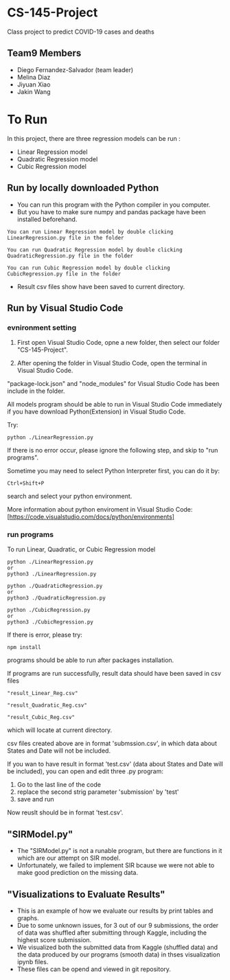 # CS-145-Project
Class project to predict COVID-19 cases and deaths

## Team9 Members
- Diego Fernandez-Salvador (team leader)
- Melina Diaz
- Jiyuan Xiao
- Jakin Wang

# To Run
In this project, there are three regression models can be run :
- Linear Regression model
- Quadratic Regression model
- Cubic Regression model

## Run by locally downloaded Python
- You can run this program with the Python compiler in you computer.
- But you have to make sure numpy and pandas package have been installed beforehand.
```
You can run Linear Regression model by double clicking LinearRegression.py file in the folder

You can run Quadratic Regression model by double clicking QuadraticRegression.py file in the folder

You can run Cubic Regression model by double clicking CubicRegression.py file in the folder
```
- Result csv files show have been saved to current directory.

## Run by Visual Studio Code

### evnironment setting
1. First open Visual Studio Code, opne a new folder, then select our folder "CS-145-Project".

2. After opening the folder in Visual Studio Code, open the terminal in Visual Studio Code.

"package-lock.json" and "node_modules" for Visual Studio Code has been include in the folder.

All models program should be able to run in Visual Studio Code immediately if you have download Python(Extension) in Visual Studio Code.

Try:
```
python ./LinearRegression.py
```
If there is no error occur, please ignore the following step, and skip to "run programs".

Sometime you may need to select Python Interpreter first, you can do it by:
```
Ctrl+Shift+P
```
search and select your python environment. 

More information about python enviroment in Visual Studio Code: [https://code.visualstudio.com/docs/python/environments]

### run programs

To run Linear, Quadratic, or Cubic Regression model
```
python ./LinearRegression.py
or
python3 ./LinearRegression.py

python ./QuadraticRegression.py
or
python3 ./QuadraticRegression.py

python ./CubicRegression.py
or
python3 ./CubicRegression.py
```
If there is error, please try:
```
npm install
```
programs should be able to run after packages installation.

If programs are run successfully, result data should have been saved in csv files 
```
"result_Linear_Reg.csv" 

"result_Quadratic_Reg.csv" 

"result_Cubic_Reg.csv" 
```
which will locate at current directory.

csv files created above are in format 'submssion.csv', in which data about States and Date will not be included.

If you wan to have result in format 'test.csv' (data about States and Date will be included), you can open and edit three .py program:
1. Go to the last line of the code
2. replace the second strig parameter 'submission' by 'test'
3. save and run 

Now reuslt should be in format 'test.csv'.

## "SIRModel.py"
- The "SIRModel.py" is not a runable program, but there are functions in it which are our attempt on SIR model.
- Unfortunately, we failed to implement SIR bcause we were not able to make good prediction on the missing data.

## "Visualizations to Evaluate Results"
- This is an example of how we evaluate our results by print tables and graphs.
- Due to some unknown issues, for 3 out of our 9 submissions, the order of data was shuffled after submitting through Kaggle, including the highest score submission.
- We visualized both the submitted data from Kaggle (shuffled data) and the data produced by our programs (smooth data) in thses visualization ipynb files.
- These files can be opend and viewed in git repository.